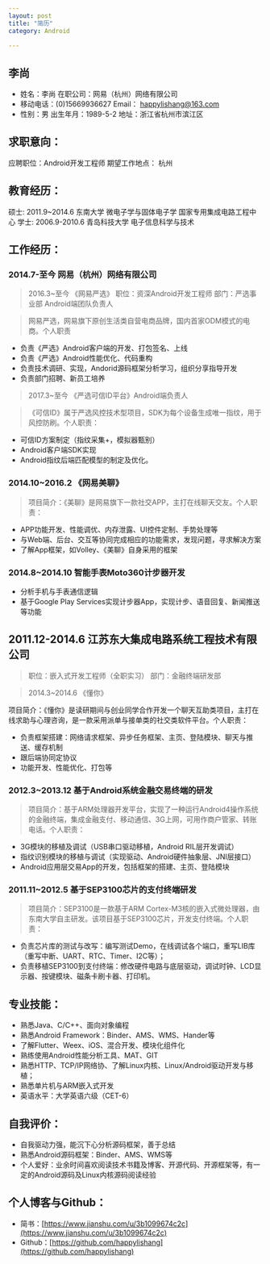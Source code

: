 ```yaml
---
layout: post
title: "简历"
category: Android
 
---
```



## 李尚



* 姓名：李尚						在职公司：网易（杭州）网络有限公司
* 移动电话：(0)15669936627		Email：	happylishang@163.com 
* 性别：男	出生年月：1989-5-2	地址：浙江省杭州市滨江区


## 求职意向：

应聘职位：Android开发工程师  	  		期望工作地点： 杭州

## 教育经历：

硕士: 2011.9~2014.6	东南大学		微电子学与固体电子学	国家专用集成电路工程中心
学士: 2006.9-2010.6	青岛科技大学	电子信息科学与技术 

## 工作经历： 

###  2014.7-至今  网易（杭州）网络有限公司

> 2016.3~至今 《网易严选》 职位：资深Android开发工程师   部门：严选事业部  Android端团队负责人

> 网易严选，网易旗下原创生活类自营电商品牌，国内首家ODM模式的电商。个人职责

* 负责《严选》Android客户端的开发、打包签名、上线
* 负责《严选》Android性能优化、代码重构
* 负责技术调研、实现，Andorid源码框架分析学习，组织分享指导开发
* 负责部门招聘、新员工培养

> 2017.3~至今 《严选可信ID平台》Android端负责人

> 《可信ID》属于严选风控技术型项目，SDK为每个设备生成唯一指纹，用于风控防刷。个人职责：

* 可信ID方案制定（指纹采集+，模拟器甄别）
* Android客户端SDK实现
* Android指纹后端匹配模型的制定及优化。

### 2014.10~2016.2 《网易美聊》

> 项目简介：《美聊》是网易旗下一款社交APP，主打在线聊天交友。个人职责：

* APP功能开发、性能调优、内存泄露、UI控件定制、手势处理等  
* 与Web端、后台、交互等协同完成相应的功能需求，发现问题，寻求解决方案
* 了解App框架，如Volley、《美聊》自身采用的框架

### 2014.8~2014.10  智能手表Moto360计步器开发

* 分析手机与手表通信逻辑
* 基于Google Play Services实现计步器App，实现计步、语音回复、新闻推送等功能

## 2011.12-2014.6  江苏东大集成电路系统工程技术有限公司

> 职位：嵌入式开发工程师（全职实习）  部门：金融终端研发部

> 2014.3~2014.6 《懂你》

项目简介：《懂你》是读研期间与创业同学合作开发一个聊天互助类项目，主打在线求助与心理咨询，是一款采用派单与接单类的社交类软件平台。个人职责：

* 负责框架搭建：网络请求框架、异步任务框架、主页、登陆模块、聊天与推送、缓存机制
* 跟后端协同定协议
* 功能开发、性能优化、打包等

### 2012.3~2013.12	基于Android系统金融交易终端的研发

> 项目简介：基于ARM处理器开发平台，实现了一种运行Android4操作系统的金融终端，集成金融支付、移动通信、3G上网，可用作商户管家、转账电话。个人职责：

* 3G模块的移植及调试（USB串口驱动移植，Android RIL层开发调试） 
* 指纹识别模块的移植与调试（实现驱动、Android硬件抽象层、JNI层接口）
* Android应用层交易App的开发，包括框架的搭建、主页、登陆模块

###   2011.11~2012.5	基于SEP3100芯片的支付终端研发	
> 项目简介：SEP3100是一款基于ARM Cortex-M3核的嵌入式微处理器，由东南大学自主研发。该项目基于SEP3100芯片，开发支付终端。个人职责：
 
* 负责芯片库的测试与改写：编写测试Demo，在线调试各个端口，重写LIB库（重写中断、UART、RTC、Timer、I2C等）；
* 负责移植SEP3100到支付终端：修改硬件电路与底层驱动，调试时钟、LCD显示器、按键模块、磁条卡刷卡器、打印机。

## 专业技能：
 
* 熟悉Java、C/C++、面向对象编程
* 熟悉Android Framework：Binder、AMS、WMS、Hander等
* 了解Flutter、Weex、iOS、混合开发、模块化组件化
* 熟练使用Android性能分析工具、MAT、GIT
* 熟悉HTTP、TCP/IP网络协、了解Linux内核、Linux/Android驱动开发与移植；
* 熟悉单片机与ARM嵌入式开发
* 英语水平：大学英语六级（CET-6）

## 自我评价：

* 自我驱动力强，能沉下心分析源码框架，善于总结
* 熟悉Android源码框架：Binder、AMS、WMS等
* 个人爱好：业余时间喜欢阅读技术书籍及博客、开源代码、开源框架等，有一定的Android源码及Linux内核源码阅读经验

## 个人博客与Github：

* 简书：[https://www.jianshu.com/u/3b1099674c2c](https://www.jianshu.com/u/3b1099674c2c)
* Github：[https://github.com/happylishang](https://github.com/happylishang)